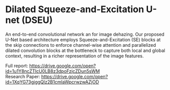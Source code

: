 # Dilated Squeeze-and-Excitation U-net (DSEU)
An end-to-end convolutional network an for image dehazing. Our proposed U-Net based architecture employs Squeeze-and-Excitation (SE)
blocks at the skip connections to enforce channel-wise attention and parallelized dilated convolution blocks at the bottleneck to 
capture both local and global context, resulting in a richer representation of the image features.

Full report: https://drive.google.com/open?id=1u1Y8ncZTIcU0LB8z3dpoFzjcZDun5sWM<br/>
Research Paper: https://drive.google.com/open?id=1XqYG73gjggQlz2B1cmlaWpcrwzwAZjOD
